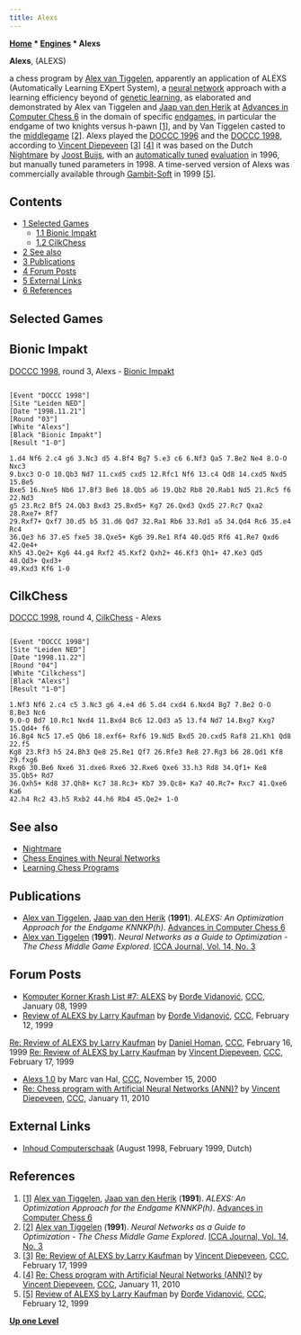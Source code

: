 ```yaml
---
title: Alexs
---
```

**[Home](Home "Home") * [Engines](Engines "Engines") * Alexs**

**Alexs**, (ALEXS)

a chess program by [Alex van Tiggelen](Alex_van_Tiggelen "Alex van Tiggelen"), apparently an application of ALEXS (Automatically Learning EXpert System), a [neural network](Neural_Networks "Neural Networks") approach with a learning efficiency beyond of [genetic learning](Genetic_Programming "Genetic Programming"),
as elaborated and demonstrated by Alex van Tiggelen and [Jaap van den Herik](Jaap_van_den_Herik "Jaap van den Herik") at [Advances in Computer Chess 6](Advances_in_Computer_Chess_6 "Advances in Computer Chess 6") in the domain of specific [endgames](Endgame "Endgame"), in particular the endgame of two knights versus h-pawn <a id="cite-note-1" href="#cite-ref-1">[1]</a>, and by Van Tiggelen casted to the [middlegame](Middlegame "Middlegame") <a id="cite-note-2" href="#cite-ref-2">[2]</a>. Alexs played the [DOCCC 1996](DOCCC_1996 "DOCCC 1996") and the [DOCCC 1998](DOCCC_1998 "DOCCC 1998"), according to [Vincent Diepeveen](Vincent_Diepeveen "Vincent Diepeveen") <a id="cite-note-3" href="#cite-ref-3">[3]</a> <a id="cite-note-4" href="#cite-ref-4">[4]</a> it was based on the Dutch [Nightmare](Nightmare_NL "Nightmare NL") by [Joost Buijs](Joost_Buijs "Joost Buijs"), with an [automatically tuned](Automated_Tuning "Automated Tuning") [evaluation](Evaluation "Evaluation") in 1996, but manually tuned parameters in 1998. A time-served version of Alexs was commercially available through [Gambit-Soft](index.php?title=Gambit-Soft&action=edit&redlink=1 "Gambit-Soft (page does not exist)") in 1999 <a id="cite-note-5" href="#cite-ref-5">[5]</a>.

## Contents

- [1 Selected Games](#selected-games)
  - [1.1 Bionic Impakt](#bionic-impakt)
  - [1.2 CilkChess](#cilkchess)
- [2 See also](#see-also)
- [3 Publications](#publications)
- [4 Forum Posts](#forum-posts)
- [5 External Links](#external-links)
- [6 References](#references)

## Selected Games

## Bionic Impakt

[DOCCC 1998](DOCCC_1998 "DOCCC 1998"), round 3, Alexs - [Bionic Impakt](Bionic_Impakt "Bionic Impakt")

```

[Event "DOCCC 1998"]
[Site "Leiden NED"]
[Date "1998.11.21"]
[Round "03"]
[White "Alexs"]
[Black "Bionic Impakt"]
[Result "1-0"]

1.d4 Nf6 2.c4 g6 3.Nc3 d5 4.Bf4 Bg7 5.e3 c6 6.Nf3 Qa5 7.Be2 Ne4 8.O-O Nxc3
9.bxc3 O-O 10.Qb3 Nd7 11.cxd5 cxd5 12.Rfc1 Nf6 13.c4 Qd8 14.cxd5 Nxd5 15.Be5
Bxe5 16.Nxe5 Nb6 17.Bf3 Be6 18.Qb5 a6 19.Qb2 Rb8 20.Rab1 Nd5 21.Rc5 f6 22.Nd3
g5 23.Rc2 Bf5 24.Qb3 Bxd3 25.Bxd5+ Kg7 26.Qxd3 Qxd5 27.Rc7 Qxa2 28.Rxe7+ Rf7 
29.Rxf7+ Qxf7 30.d5 b5 31.d6 Qd7 32.Ra1 Rb6 33.Rd1 a5 34.Qd4 Rc6 35.e4 Rc4 
36.Qe3 h6 37.e5 fxe5 38.Qxe5+ Kg6 39.Re1 Rf4 40.Qd5 Rf6 41.Re7 Qxd6 42.Qe4+
Kh5 43.Qe2+ Kg6 44.g4 Rxf2 45.Kxf2 Qxh2+ 46.Kf3 Qh1+ 47.Ke3 Qd5 48.Qd3+ Qxd3+ 
49.Kxd3 Kf6 1-0

```

## CilkChess

[DOCCC 1998](DOCCC_1998 "DOCCC 1998"), round 4, [CilkChess](CilkChess "CilkChess") - Alexs

```

[Event "DOCCC 1998"]
[Site "Leiden NED"]
[Date "1998.11.22"]
[Round "04"]
[White "Cilkchess"]
[Black "Alexs"]
[Result "1-0"]

1.Nf3 Nf6 2.c4 c5 3.Nc3 g6 4.e4 d6 5.d4 cxd4 6.Nxd4 Bg7 7.Be2 O-O 8.Be3 Nc6
9.O-O Bd7 10.Rc1 Nxd4 11.Bxd4 Bc6 12.Qd3 a5 13.f4 Nd7 14.Bxg7 Kxg7 15.Qd4+ f6
16.Bg4 Nc5 17.e5 Qb6 18.exf6+ Rxf6 19.Nd5 Bxd5 20.cxd5 Raf8 21.Kh1 Qd8 22.f5 
Kg8 23.Rf3 h5 24.Bh3 Qe8 25.Re1 Qf7 26.Rfe3 Re8 27.Rg3 b6 28.Qd1 Kf8 29.fxg6 
Rxg6 30.Be6 Nxe6 31.dxe6 Rxe6 32.Rxe6 Qxe6 33.h3 Rd8 34.Qf1+ Ke8 35.Qb5+ Rd7 
36.Qxh5+ Kd8 37.Qh8+ Kc7 38.Rc3+ Kb7 39.Qc8+ Ka7 40.Rc7+ Rxc7 41.Qxe6 Ka6 
42.h4 Rc2 43.h5 Rxb2 44.h6 Rb4 45.Qe2+ 1-0

```

## See also

- [Nightmare](Nightmare_NL "Nightmare NL")
- [Chess Engines with Neural Networks](Neural_Networks#engines "Neural Networks")
- [Learning Chess Programs](Learning#Programs "Learning")

## Publications

- [Alex van Tiggelen](Alex_van_Tiggelen "Alex van Tiggelen"), [Jaap van den Herik](Jaap_van_den_Herik "Jaap van den Herik") (**1991**). *ALEXS: An Optimization Approach for the Endgame KNNKP(h)*. [Advances in Computer Chess 6](Advances_in_Computer_Chess_6 "Advances in Computer Chess 6")
- [Alex van Tiggelen](Alex_van_Tiggelen "Alex van Tiggelen") (**1991**). *Neural Networks as a Guide to Optimization - The Chess Middle Game Explored*. [ICCA Journal, Vol. 14, No. 3](ICGA_Journal#14_3 "ICGA Journal")

## Forum Posts

- [Komputer Korner Krash List #7: ALEXS](https://www.stmintz.com/ccc/index.php?id=38800) by [Đorđe Vidanović](%C4%90or%C4%91e_Vidanovi%C4%87 "Đorđe Vidanović"), [CCC](CCC "CCC"), January 08, 1999
- [Review of ALEXS by Larry Kaufman](https://www.stmintz.com/ccc/index.php?id=43056) by [Đorđe Vidanović](%C4%90or%C4%91e_Vidanovi%C4%87 "Đorđe Vidanović"), [CCC](CCC "CCC"), February 12, 1999

[Re: Review of ALEXS by Larry Kaufman](https://www.stmintz.com/ccc/index.php?id=43378) by [Daniel Homan](Daniel_Homan "Daniel Homan"), [CCC](CCC "CCC"), February 16, 1999
[Re: Review of ALEXS by Larry Kaufman](https://www.stmintz.com/ccc/index.php?id=43505) by [Vincent Diepeveen](Vincent_Diepeveen "Vincent Diepeveen"), [CCC](CCC "CCC"), February 17, 1999

- [Alexs 1.0](https://www.stmintz.com/ccc/index.php?id=138920) by Marc van Hal, [CCC](CCC "CCC"), November 15, 2000
- [Re: Chess program with Artificial Neural Networks (ANN)?](http://www.talkchess.com/forum/viewtopic.php?topic_view=threads&p=318017&t=31545) by [Vincent Diepeveen](Vincent_Diepeveen "Vincent Diepeveen"), [CCC](CCC "CCC"), January 11, 2010

## External Links

- [Inhoud Computerschaak](http://old.csvn.nl/inhoud.html) (August 1998, February 1999, Dutch)

## References

1. <a id="cite-ref-1" href="#cite-note-1">[1]</a> [Alex van Tiggelen](Alex_van_Tiggelen "Alex van Tiggelen"), [Jaap van den Herik](Jaap_van_den_Herik "Jaap van den Herik") (**1991**). *ALEXS: An Optimization Approach for the Endgame KNNKP(h)*. [Advances in Computer Chess 6](Advances_in_Computer_Chess_6 "Advances in Computer Chess 6")
1. <a id="cite-ref-2" href="#cite-note-2">[2]</a> [Alex van Tiggelen](Alex_van_Tiggelen "Alex van Tiggelen") (**1991**). *Neural Networks as a Guide to Optimization - The Chess Middle Game Explored*. [ICCA Journal, Vol. 14, No. 3](ICGA_Journal#14_3 "ICGA Journal")
1. <a id="cite-ref-3" href="#cite-note-3">[3]</a> [Re: Review of ALEXS by Larry Kaufman](https://www.stmintz.com/ccc/index.php?id=43505) by [Vincent Diepeveen](Vincent_Diepeveen "Vincent Diepeveen"), [CCC](CCC "CCC"), February 17, 1999
1. <a id="cite-ref-4" href="#cite-note-4">[4]</a> [Re: Chess program with Artificial Neural Networks (ANN)?](http://www.talkchess.com/forum/viewtopic.php?topic_view=threads&p=318017&t=31545) by [Vincent Diepeveen](Vincent_Diepeveen "Vincent Diepeveen"), [CCC](CCC "CCC"), January 11, 2010
1. <a id="cite-ref-5" href="#cite-note-5">[5]</a> [Review of ALEXS by Larry Kaufman](https://www.stmintz.com/ccc/index.php?id=43056) by [Đorđe Vidanović](%C4%90or%C4%91e_Vidanovi%C4%87 "Đorđe Vidanović"), [CCC](CCC "CCC"), February 12, 1999

**[Up one Level](Engines "Engines")**

